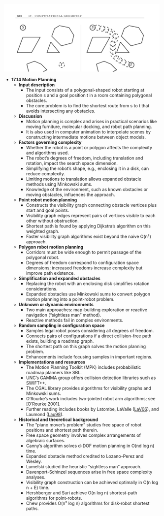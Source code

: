 ![ADM-ch17-geometry-motion-planning](ADM-ch17-geometry-motion-planning.best.png)

- **17.14 Motion Planning**
  - **Input description**
    - The input consists of a polygonal-shaped robot starting at position s and a goal position t in a room containing polygonal obstacles.
    - The core problem is to find the shortest route from s to t that avoids intersecting any obstacles.
  - **Discussion**
    - Motion planning is complex and arises in practical scenarios like moving furniture, molecular docking, and robot path planning.
    - It is also used in computer animation to interpolate scenes by constructing intermediate motions between object models.
  - **Factors governing complexity**
    - Whether the robot is a point or polygon affects the complexity and algorithms used.
    - The robot’s degrees of freedom, including translation and rotation, impact the search space dimension.
    - Simplifying the robot’s shape, e.g., enclosing it in a disk, can reduce complexity.
    - Limiting motions to translation allows expanded obstacle methods using Minkowski sums.
    - Knowledge of the environment, such as known obstacles or moving obstacles, influences the approach.
  - **Point robot motion planning**
    - Constructs the visibility graph connecting obstacle vertices plus start and goal points.
    - Visibility graph edges represent pairs of vertices visible to each other without obstruction.
    - Shortest path is found by applying Dijkstra’s algorithm on this weighted graph.
    - Faster visibility graph algorithms exist beyond the naive O(n²) approach.
  - **Polygon robot motion planning**
    - Corridors must be wide enough to permit passage of the polygonal robot.
    - Degrees of freedom correspond to configuration space dimensions; increased freedoms increase complexity but improve path existence.
  - **Simplification and expanded obstacles**
    - Replacing the robot with an enclosing disk simplifies rotation considerations.
    - Expanded obstacles use Minkowski sums to convert polygon motion planning into a point-robot problem.
  - **Unknown or dynamic environments**
    - Two main approaches: map-building exploration or reactive navigation (“sightless man” method).
    - Reactive methods fail in complex environments.
  - **Random sampling in configuration space**
    - Samples legal robot poses considering all degrees of freedom.
    - Connects pairs of configurations if a direct collision-free path exists, building a roadmap graph.
    - The shortest path on this graph solves the motion planning problem.
    - Enhancements include focusing samples in important regions.
  - **Implementations and resources**
    - The Motion Planning Toolkit (MPK) includes probabilistic roadmap planners like SBL.
    - UNC’s GAMMA group offers collision detection libraries such as SWIFT++.
    - The CGAL library provides algorithms for visibility graphs and Minkowski sums.
    - O’Rourke’s work includes two-jointed robot arm algorithms; see [O’Rourke 2001].
    - Further reading includes books by Latombe, LaValle ([LaV06](http://planning.cs.uiuc.edu/)), and Laumond ([Lau98](http://www.laas.fr/~jpl/book.html)).
  - **Historical and theoretical background**
    - The “piano mover’s problem” studies free space of robot positions and shortest path therein.
    - Free space geometry involves complex arrangements of algebraic surfaces.
    - Canny’s algorithm solves d-DOF motion planning in O(nd log n) time.
    - Expanded obstacle method credited to Lozano-Perez and Wesley.
    - Lumelski studied the heuristic “sightless man” approach.
    - Davenport-Schinzel sequences arise in free space complexity analyses.
    - Visibility graph construction can be achieved optimally in O(n log n + E) time.
    - Hershberger and Suri achieve O(n log n) shortest-path algorithms for point-robots.
    - Chew provides O(n² log n) algorithms for disk-robot shortest paths.
